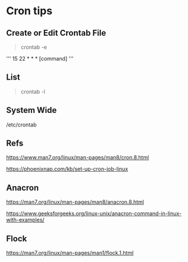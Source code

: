 # Cron tips

## Create or Edit Crontab File
> crontab -e

'''
15 22 * * * [command]
'''

## List
> crontab -l

## System Wide
/etc/crontab

## Refs
https://www.man7.org/linux/man-pages/man8/cron.8.html

https://phoenixnap.com/kb/set-up-cron-job-linux

## Anacron 
https://man7.org/linux/man-pages/man8/anacron.8.html

https://www.geeksforgeeks.org/linux-unix/anacron-command-in-linux-with-examples/

## Flock
https://man7.org/linux/man-pages/man1/flock.1.html